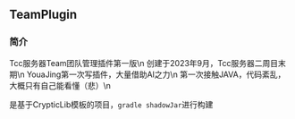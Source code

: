 ## TeamPlugin

### 简介
Tcc服务器Team团队管理插件第一版\n
创建于2023年9月，Tcc服务器二周目末期\n
YouaJing第一次写插件，大量借助AI之力\n
第一次接触JAVA，代码紊乱，大概只有自己能看懂（悲）\n

是基于CrypticLib模板的项目，```gradle shadowJar```进行构建

